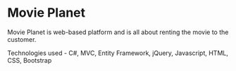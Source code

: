 # Movie Planet
Movie Planet is web-based platform and is all about renting the movie to the customer.

Technologies used - C#, MVC, Entity Framework, jQuery, Javascript, HTML, CSS, Bootstrap
